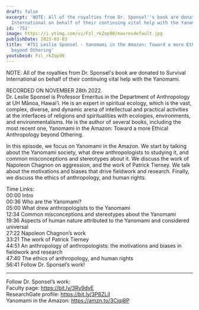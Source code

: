 ```yaml
---
draft: false
excerpt: 'NOTE: All of the royalties from Dr. Sponsel''s book are donated to Survival
  International on behalf of their continuing vital help with the Yanomami.'
id: '751'
image: https://i.ytimg.com/vi/Fzl_rkZop90/maxresdefault.jpg
publishDate: 2023-03-03
title: '#751 Leslie Sponsel - Yanomami in the Amazon: Toward a more Ethical Anthropology
  beyond Othering'
youtubeid: Fzl_rkZop90
---
```

<div class="timelinks">

NOTE: All of the royalties from Dr. Sponsel's book are donated to Survival International on behalf of their continuing vital help with the Yanomami.

RECORDED ON NOVEMBER 28th 2022.  
Dr. Leslie Sponsel is Professor Emeritus in the Department of Anthropology at UH Mānoa, Hawai’i. He is an expert in spiritual ecology, which is the vast, complex, diverse, and dynamic arena of intellectual and practical activities at the interfaces of religions and spiritualities with ecologies, environments, and environmentalisms. He is the author of several books, including the most recent one, Yanomami in the Amazon: Toward a more Ethical Anthropology beyond Othering.

In this episode, we focus on Yanomami in the Amazon. We start by talking about the Yanomami society, what drew anthropologists to studying it, and common misconceptions and stereotypes about it. We discuss the work of Napoleon Chagnon on aggression, and the work of Patrick Tierney. We talk about the motivations and biases that drive fieldwork and research. Finally, we discuss the ethics of anthropology, and human rights.

Time Links:  
<time>00:00</time> Intro  
<time>00:36</time> Who are the Yanomami?  
<time>05:00</time> What drew anthropologists to the Yanomami  
<time>12:34</time> Common misconceptions and stereotypes about the Yanomami  
<time>19:36</time> Aspects of human nature attributed to the Yanomami and considered universal  
<time>27:22</time> Napoleon Chagnon’s work  
<time>33:21</time> The work of Patrick Tierney  
<time>44:51</time> An anthropology of anthropologists: the motivations and biases in fieldwork and research  
<time>47:40</time> The ethics of anthropology, and human rights  
<time>56:41</time> Follow Dr. Sponsel’s work!

---

Follow Dr. Sponsel’s work:  
Faculty page: https://bit.ly/3Ry9dyE  
ResearchGate profile: https://bit.ly/3P8ZLjI  
Yanomami in the Amazon: https://amzn.to/3Cjqi8P
</div>

